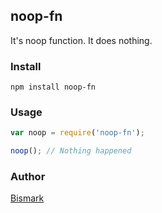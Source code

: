 ## noop-fn

It's noop function. It does nothing.

### Install
```
npm install noop-fn
```

### Usage
```js
var noop = require('noop-fn');

noop(); // Nothing happened
```


### Author
[Bismark](https://github.com/kojoarhinful)

